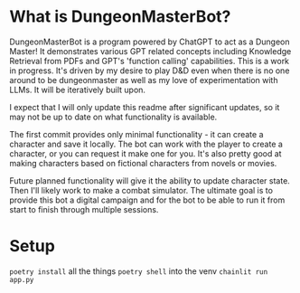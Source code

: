 # What is DungeonMasterBot?

DungeonMasterBot is a program powered by ChatGPT to act as a Dungeon Master! It demonstrates various GPT related concepts including Knowledge Retrieval from PDFs and GPT's 'function calling' capabilities. This is a work in progress. It's driven by my desire to play D&D even when there is no one around to be dungeonmaster as well as my love of experimentation with LLMs. It will be iteratively built upon.

I expect that I will only update this readme after significant updates, so it may not be up to date on what functionality is available.

The first commit provides only minimal functionality - it can create a character and save it locally. The bot can work with the player to create a character, or you can request it make one for you. It's also pretty good at making characters based on fictional characters from novels or movies.

Future planned functionality will give it the ability to update character state. Then I'll likely work to make a combat simulator. The ultimate goal is to provide this bot a digital campaign and for the bot to be able to run it from start to finish through multiple sessions.

# Setup

`poetry install` all the things
`poetry shell` into the venv
`chainlit run app.py`
